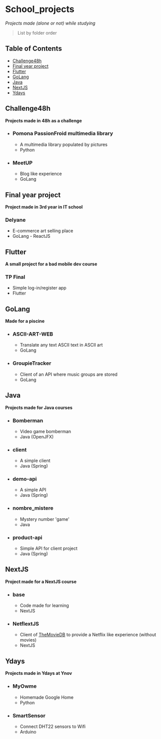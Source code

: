 # School_projects

*Projects made (alone or not) while studying*

> List by folder order

## Table of Contents
* [Challenge48h](#challenge48h)
* [Final year project](#final-year-project)
* [Flutter](#flutter)
* [GoLang](#golang)
* [Java](#java)
* [NextJS](#nextjs)
* [Ydays](#ydays)

## Challenge48h

**Projects made in 48h as a challenge**

- ### Pomona PassionFroid multimedia library
    - A multimedia library populated by pictures
    - Python

- ### MeetUP
    - Blog like experience
    - GoLang


## Final year project

**Project made in 3rd year in IT school**

### Delyane
- E-commerce art selling place
- GoLang - ReactJS


## Flutter

**A small project for a bad mobile dev course**

### TP Final
- Simple log-in/register app
- Flutter


## GoLang

**Made for a piscine**

- ### ASCII-ART-WEB
    - Translate any text ASCII text in ASCII art
    - GoLang

- ### GroupieTracker
    - Client of an API where music groups are stored
    - GoLang


## Java

**Projects made for Java courses**

- ### Bomberman
    - Video game bomberman
    - Java (OpenJFX)

- ### client
    - A simple client
    - Java (Spring)

- ### demo-api
    - A simple API
    - Java (Spring)

- ### nombre_mistere
    - Mystery number 'game'
    - Java

- ### product-api
    - Simple API for client project
    - Java (Spring)



## NextJS

**Project made for a NextJS course**

- ### base
    - Code made for learning
    - NextJS

- ### NetflextJS
    - Client of [TheMovieDB](https://www.themoviedb.org/) to provide a Netflix like experience (without movies)
    - NextJS

## Ydays

**Projects made in Ydays at Ynov**

- ### MyOwme
    - Homemade Google Home
    - Python

- ### SmartSensor
    - Connect DHT22 sensors to Wifi
    - Arduino
